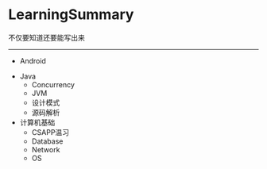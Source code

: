 # LearningSummary
不仅要知道还要能写出来
* * *
* Android
- Java
	+ Concurrency
	+ JVM
	+ 设计模式
	+ 源码解析
- 计算机基础
	+ CSAPP温习
	+ Database
	+ Network
	+ OS


